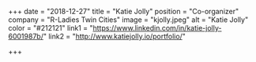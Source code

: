 +++
date = "2018-12-27"
title = "Katie Jolly"
position = "Co-organizer"
company =  "R-Ladies Twin Cities"
image = "kjolly.jpeg"
alt = "Katie Jolly"
color = "#212121"
link1 = "https://www.linkedin.com/in/katie-jolly-6001987b/"
link2 = "http://www.katiejolly.io/portfolio/"

+++
